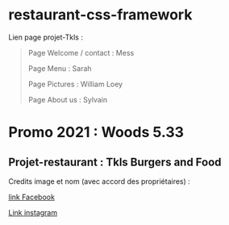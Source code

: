 # restaurant-css-framework

Lien page projet-Tkls : 

> Page Welcome / contact : Mess
> 
> Page Menu : Sarah
> 
> Page Pictures : William Loey
> 
> Page About us : Sylvain



# Promo 2021 : Woods 5.33

## Projet-restaurant : Tkls Burgers and Food

Credits image et nom (avec accord des propriétaires) : 

[link Facebook](https://www.facebook.com/pages/category/Fast-Food-Restaurant/TKLS-FOOD-BurgersBeers-110805740802476/)

[Link instagram](https://www.instagram.com/tkls_food/)

